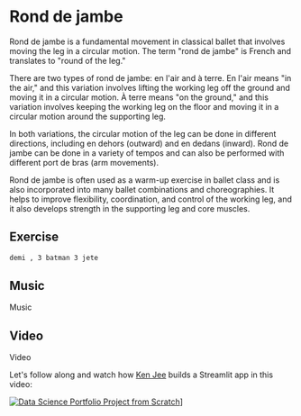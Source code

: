 # Rond de jambe

Rond de jambe is a fundamental movement in classical ballet that involves moving the leg in a circular motion. The term "rond de jambe" is French and translates to "round of the leg."

There are two types of rond de jambe: en l'air and à terre. En l'air means "in the air," and this variation involves lifting the working leg off the ground and moving it in a circular motion. À terre means "on the ground," and this variation involves keeping the working leg on the floor and moving it in a circular motion around the supporting leg.

In both variations, the circular motion of the leg can be done in different directions, including en dehors (outward) and en dedans (inward). Rond de jambe can be done in a variety of tempos and can also be performed with different port de bras (arm movements).

Rond de jambe is often used as a warm-up exercise in ballet class and is also incorporated into many ballet combinations and choreographies. It helps to improve flexibility, coordination, and control of the working leg, and it also develops strength in the supporting leg and core muscles.




## **Exercise**

```bash
demi , 3 batman 3 jete
```

## **Music**

Music

## **Video**

Video

Let's follow along and watch how [Ken Jee](https://www.youtube.com/c/KenJee1) builds a Streamlit app in this video:

[![Data Science Portfolio Project from Scratch](https://img.youtube.com/vi/Yk-unX4KnV4/0.jpg)](<https://www.youtube.com/watch?v=Yk-unX4KnV4>)]
